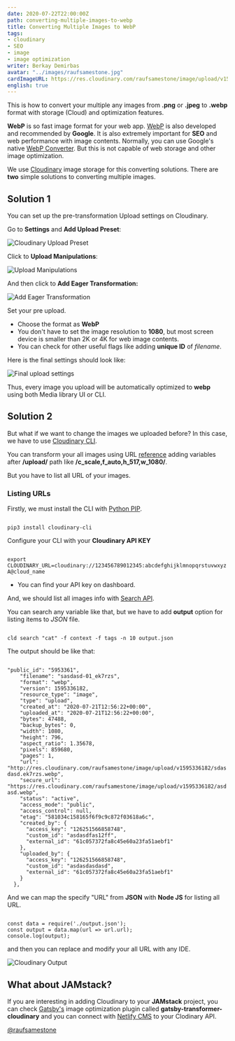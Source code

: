```yaml
---
date: 2020-07-22T22:00:00Z
path: converting-multiple-images-to-webp
title: Converting Multiple Images to WebP
tags:
- cloudinary
- SEO
- image
- image optimization
writer: Berkay Demirbas
avatar: "../images/raufsamestone.jpg"
cardImageURL: https://res.cloudinary.com/raufsamestone/image/upload/v1595373661/blog-contents/converting-multiple-images-to-webp/converting-multiple-images-to-webp.png
english: true
---
```

This is how to convert your multiple any images from **.png** or **.jpeg** to **.webp** format with storage (Cloud) and optimization features.

**WebP** is so fast image format for your web app. [WebP](https://web.dev/serve-images-webp/ "Google Web Dev") is also developed and recommended by **Google**. It is also extremely important for **SEO** and web performance with image contents. Normally, you can use Google's native [WebP Converter](https://developers.google.com/speed/webp/). But this is not capable of web storage and other image optimization. 

We use [Cloudinary](https://cloudinary.com/ "Cloudinary")  image storage for this converting solutions. 
There are **two** simple solutions to converting multiple images.

## Solution 1 

You can set up the pre-transformation Upload settings on Cloudinary. 

Go to **Settings** and **Add Upload Preset**: 

![Cloudinary Upload Preset](https://res.cloudinary.com/raufsamestone/image/upload/v1595360280/blog-contents/converting-multiple-images-to-webp/upload-preset-cloudinary_pqzwpd.webp "Cloudinary Upload Preset")

Click to **Upload Manipulations**:

![Upload Manipulations](https://res.cloudinary.com/raufsamestone/image/upload/v1595360280/blog-contents/converting-multiple-images-to-webp/upload-preset-transformation-cloudinary_kwbfxr.webp "Upload Manipulations")

And then click to  **Add Eager Transformation:** 

![Add Eager Transformation](https://res.cloudinary.com/raufsamestone/image/upload/v1595360278/blog-contents/converting-multiple-images-to-webp/add-eager-transformation_mjtog7.webp "Add Eager Transformation")

Set your pre upload.

- Choose the format as **WebP**
- You don't have to set the image resolution to **1080**, but most screen device is smaller than 2K or 4K for web image contents.
- You can check for other useful flags like adding **unique ID** of *filename*.

Here is the final settings should look like: 

![Final upload settings](https://res.cloudinary.com/raufsamestone/image/upload/v1595360278/blog-contents/converting-multiple-images-to-webp/latest-settings_ew4bbo.webp "Final upload settings")

Thus, every image you upload will be automatically optimized to **webp** using both Media library UI or CLI.

## Solution 2

But what if we want to change the images we uploaded before? In this case, we have to use [Cloudinary CLI](https://cloudinary.com/documentation/cloudinary_cli "Cloudinary CLI").

You can transform your all images using URL [reference](https://cloudinary.com/documentation/image_transformation_reference) adding variables after **/upload/** path like **/c_scale,f_auto,h_517,w_1080/**.

But you have to list all URL of your images.

### Listing URLs

Firstly, we must install the CLI with [Python PIP](https://pypi.org/project/pip/ "Python PIP").

<deckgo-highlight-code>  
<code slot="code">  
pip3 install cloudinary-cli 
</code>  
</deckgo-highlight-code>

Configure your CLI with your **Cloudinary API KEY**

<deckgo-highlight-code>  
<code slot="code">  
export CLOUDINARY_URL=cloudinary://123456789012345:abcdefghijklmnopqrstuvwxyzA@cloud_name
</code>  
</deckgo-highlight-code>

- You can find your API key on dashboard. 

And, we should list all images info with [Search API](https://cloudinary.com/documentation/search_api).

You can search any variable like that, but we have to add **output** option for listing items to *JSON* file.
 
<deckgo-highlight-code>  
<code slot="code">  
cld search "cat" -f context -f tags -n 10 output.json
</code>  
</deckgo-highlight-code>

The output should be like that: 

<deckgo-highlight-code>  
<code slot="code">  
"public_id": "5953361",
    "filename": "sasdasd-01_ek7rzs",
    "format": "webp",
    "version": 1595336182,
    "resource_type": "image",
    "type": "upload",
    "created_at": "2020-07-21T12:56:22+00:00",
    "uploaded_at": "2020-07-21T12:56:22+00:00",
    "bytes": 47488,
    "backup_bytes": 0,
    "width": 1080,
    "height": 796,
    "aspect_ratio": 1.35678,
    "pixels": 859680,
    "pages": 1,
    "url": "http://res.cloudinary.com/raufsamestone/image/upload/v1595336182/sdasdasd.ek7rzs.webp",
    "secure_url": "https://res.cloudinary.com/raufsamestone/image/upload/v1595336182/asdasd.webp",
    "status": "active",
    "access_mode": "public",
    "access_control": null,
    "etag": "581034c158165f6f9c9c872f03618a6c",
    "created_by": {
      "access_key": "126251566858748",
      "custom_id": "asdasdfas12ff",
      "external_id": "61c057372fa8c45e60a23fa51aebf1"
    },
    "uploaded_by": {
      "access_key": "126251566858748",
      "custom_id": "asdasdasdasd",
      "external_id": "61c057372fa8c45e60a23fa51aebf1"
    }
  },
</code>  
</deckgo-highlight-code>

And we can map the specify "URL" from **JSON** with **Node JS** for listing all URL.

<deckgo-highlight-code>  
<code slot="code">  
const data = require('./output.json');
const output = data.map(url => url.url);
console.log(output);
</code>  
</deckgo-highlight-code>


and then you can replace and modify your all URL with any IDE.

![Cloudinary Output](https://res.cloudinary.com/raufsamestone/image/upload/v1595368210/blog-contents/converting-multiple-images-to-webp/cld-output-url.webp)

## What about JAMstack?

If you are interesting in adding Cloudinary to your **JAMstack** project, you can check [Gatsby's](https://gatsbyjs.org/) image optimization plugin called **gatsby-transformer-cloudinary** and you can connect with [Netlify CMS](https://www.netlifycms.org/docs/cloudinary/) to your Clodinary API.

[@raufsamestone](https://twitter.com/raufsamestone)